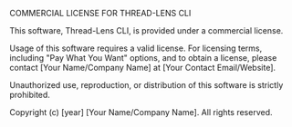 COMMERCIAL LICENSE FOR THREAD-LENS CLI

This software, Thread-Lens CLI, is provided under a commercial license.

Usage of this software requires a valid license. For licensing terms, including "Pay What You Want" options, and to obtain a license, please contact [Your Name/Company Name] at [Your Contact Email/Website].

Unauthorized use, reproduction, or distribution of this software is strictly prohibited.

Copyright (c) [year] [Your Name/Company Name]. All rights reserved.
